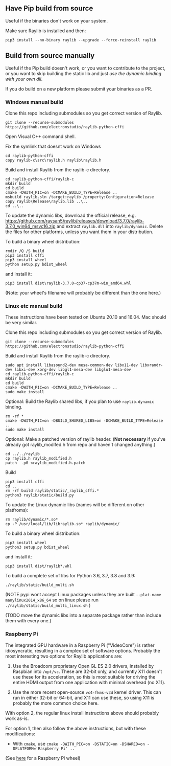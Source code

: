 ## Have Pip build from source

Useful if the binaries don't work on your system.

Make sure Raylib is installed and then:

    pip3 install --no-binary raylib --upgrade --force-reinstall raylib

## Build from source manually

Useful if the Pip build doesn't work, or you want to contribute to the project, or you want to skip building the
static lib and just *use the dynamic binding with your own dll*.

If you do build on a new platform please
submit your binaries as a PR.



### Windows manual build

Clone this repo including submodules so you get correct version of Raylib.

    git clone --recurse-submodules https://github.com/electronstudio/raylib-python-cffi

Open Visual C++ command shell.

Fix the symlink that doesnt work on Windows

    cd raylib-python-cffi
    copy raylib-c\src\raylib.h raylib\raylib.h

Build and install Raylib from the raylib-c directory.

    cd raylib-python-cffi/raylib-c
    mkdir build
    cd build
    cmake -DWITH_PIC=on -DCMAKE_BUILD_TYPE=Release ..
    msbuild raylib.sln /target:raylib /property:Configuration=Release
    copy raylib\Release\raylib.lib ..\..
    cd ..\..

To update the dynamic libs, download the official release, e.g. https://github.com/raysan5/raylib/releases/download/3.7.0/raylib-3.7.0_win64_msvc16.zip and extract `raylib.dll`
into `raylib/dynamic`.  Delete the files for other platforms, unless you want them in your distribution.

To build a binary wheel distribution:

    rmdir /Q /S build
    pip3 install cffi
    pip3 install wheel
    python setup.py bdist_wheel

and install it:

    pip3 install dist\raylib-3.7.0-cp37-cp37m-win_amd64.whl

(Note: your wheel's filename will probably be different than the one here.)

### Linux etc manual build

These instructions have been tested on Ubuntu 20.10 and 16.04.  Mac should be very similar.

Clone this repo including submodules so you get correct version of Raylib.

    git clone --recurse-submodules https://github.com/electronstudio/raylib-python-cffi

Build and install Raylib from the raylib-c directory.

    sudo apt install libasound2-dev mesa-common-dev libx11-dev libxrandr-dev libxi-dev xorg-dev libgl1-mesa-dev libglu1-mesa-dev
    cd raylib-python-cffi/raylib-c
    mkdir build
    cd build
    cmake -DWITH_PIC=on -DCMAKE_BUILD_TYPE=Release ..
    sudo make install

Optional: Build the Raylib shared libs, if you plan to use `raylib.dynamic` binding.

    rm -rf *
    cmake -DWITH_PIC=on -DBUILD_SHARED_LIBS=on -DCMAKE_BUILD_TYPE=Release ..
    sudo make install

Optional: Make a patched version of raylib header.  (**Not necessary** if you've already got 
raylib_modifed.h from repo and haven't changed anything.)

    cd ../../raylib
    cp raylib.h raylib_modified.h
    patch  -p0 <raylib_modified.h.patch


Build

    pip3 install cffi
    cd ..
    rm -rf build raylib/static/_raylib_cffi.*
    python3 raylib/static/build.py


To update the Linux dynamic libs (names will be different on other platfroms):

    rm raylib/dynamic/*.so*
    cp -P /usr/local/lib/libraylib.so* raylib/dynamic/

To build a binary wheel distribution:

    pip3 install wheel
    python3 setup.py bdist_wheel

and install it:

    pip3 install dist/raylib*.whl

To build a complete set of libs for Python 3.6, 3.7, 3.8 and 3.9:

    ./raylib/static/build_multi.sh

(NOTE pypi wont accept Linux packages unless they are built `--plat-name manylinux2014_x86_64` so on linux
please run `./raylib/static/build_multi_linux.sh` )

(TODO move the dynamic libs into a separate package rather than include them with every one.)

### Raspberry Pi

The integrated GPU hardware in a Raspberry Pi ("VideoCore") is rather
idiosyncratic, resulting in a complex set of software options. Probably the
most interesting two options for Raylib applications are:

1. Use the Broadcom proprietary Open GL ES 2.0 drivers, installed by Raspbian
   into `/opt/vc`. These are 32-bit only, and currently X11 doesn't use these
   for its acceleration, so this is most suitable for driving the entire HDMI
   output from one application with minimal overhead (no X11).

2. Use the more recent open-source `vc4-fkms-v3d` kernel driver. This can run
   in either 32-bit or 64-bit, and X11 can use these, so using X11 is probably
   the more common choice here.

With option 2, the regular linux install instructions above should probably
work as-is.

For option 1, then also follow the above instructions, but with these
modifications:

- With `cmake`, use `cmake -DWITH_PIC=on -DSTATIC=on -DSHARED=on -DPLATFORM='Raspberry Pi' ..`

(See [here](https://github.com/electronstudio/raylib-python-cffi/issues/31#issuecomment-862078330) for a Raspberry Pi wheel)
